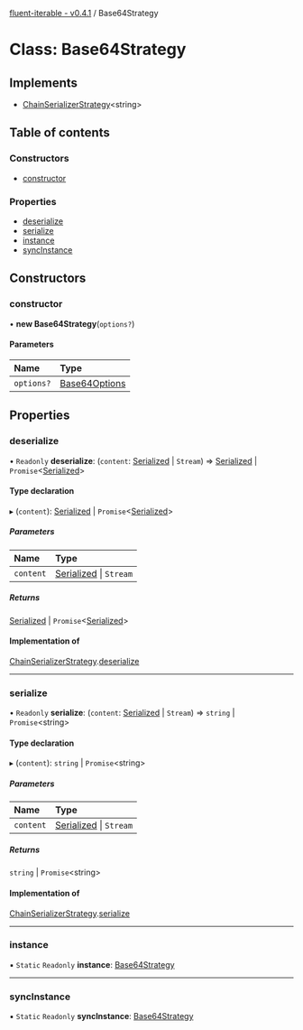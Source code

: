 [fluent-iterable - v0.4.1](../README.md) / Base64Strategy

# Class: Base64Strategy

## Implements

- [ChainSerializerStrategy](../interfaces/chainserializerstrategy.md)<string\>

## Table of contents

### Constructors

- [constructor](base64strategy.md#constructor)

### Properties

- [deserialize](base64strategy.md#deserialize)
- [serialize](base64strategy.md#serialize)
- [instance](base64strategy.md#instance)
- [syncInstance](base64strategy.md#syncinstance)

## Constructors

### constructor

• **new Base64Strategy**(`options?`)

#### Parameters

| Name | Type |
| :------ | :------ |
| `options?` | [Base64Options](../interfaces/base64options.md) |

## Properties

### deserialize

• `Readonly` **deserialize**: (`content`: [Serialized](../README.md#serialized) \| `Stream`) => [Serialized](../README.md#serialized) \| `Promise`<[Serialized](../README.md#serialized)\>

#### Type declaration

▸ (`content`): [Serialized](../README.md#serialized) \| `Promise`<[Serialized](../README.md#serialized)\>

##### Parameters

| Name | Type |
| :------ | :------ |
| `content` | [Serialized](../README.md#serialized) \| `Stream` |

##### Returns

[Serialized](../README.md#serialized) \| `Promise`<[Serialized](../README.md#serialized)\>

#### Implementation of

[ChainSerializerStrategy](../interfaces/chainserializerstrategy.md).[deserialize](../interfaces/chainserializerstrategy.md#deserialize)

___

### serialize

• `Readonly` **serialize**: (`content`: [Serialized](../README.md#serialized) \| `Stream`) => `string` \| `Promise`<string\>

#### Type declaration

▸ (`content`): `string` \| `Promise`<string\>

##### Parameters

| Name | Type |
| :------ | :------ |
| `content` | [Serialized](../README.md#serialized) \| `Stream` |

##### Returns

`string` \| `Promise`<string\>

#### Implementation of

[ChainSerializerStrategy](../interfaces/chainserializerstrategy.md).[serialize](../interfaces/chainserializerstrategy.md#serialize)

___

### instance

▪ `Static` `Readonly` **instance**: [Base64Strategy](base64strategy.md)

___

### syncInstance

▪ `Static` `Readonly` **syncInstance**: [Base64Strategy](base64strategy.md)
